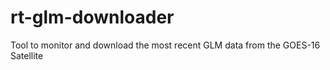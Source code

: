 # rt-glm-downloader
Tool to monitor and download the most recent GLM data from the GOES-16 Satellite
